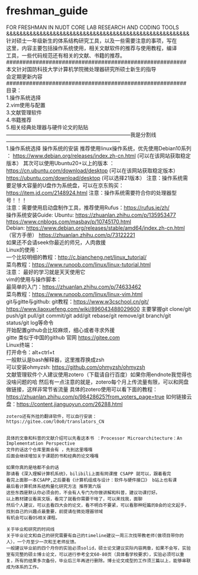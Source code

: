 # freshman_guide
FOR FRESHMAN IN NUDT CORE LAB RESEARCH AND CODING TOOLS                                                                                                                                 
&&&&&&&&&&&&&&&&&&&&&&&&&&&&&&&&&&&&&&&&&&&&&&&&&&&&&&&                                                        
针对硕士一年级新生的体系结构研究工具，以及一些需要注意的事项，写在                                  
这里，内容主要包括操作系统使用，相关文献软件的推荐与使用教程，编译                                                       
工具，一些代码规范还有相关的文献、书籍的推荐。                                                                 
#######################################################                         
本文针对国防科技大学计算机学院微处理器研究所硕士新生的指导                                                   
会定期更新内容                                                                     
#######################################################                     
目录：                                                                                                                         
1.操作系统选择                                                                                                                
2.vim使用与配置                                                                                                      
3.文献管理软件                                                                                                                
4.书籍推荐                                                                                                  
5.相关经典处理器与硬件论文的贴贴                                                                                               
————————————————————————我是分割线——————————————————————                                                                 
1.操作系统选择
    操作系统的安装
    推荐使用linux操作系统，优先使用Debian10系列 ： https://www.debian.org/releases/index.zh-cn.html (可以在该网站获取稳定版本）
    其次可以使用Ubuntu20+以上的版本 ： https://cn.ubuntu.com/download/desktop (可以在该网站获取稳定版本）
    https://ubuntu.com/download/desktop (可以选择21版本）
    注意：操作系统需要足够大容量的U盘作为系统盘，可以在京东购买：https://item.jd.com/2148924.html
    注意：操作系统需要符合你的处理器型号！！！                                                                                                         
    注意：需要使用启动盘制作工具，推荐使用Rufus：https://rufus.ie/zh/                                               
    操作系统安装Guide: Ubuntu: https://zhuanlan.zhihu.com/p/135953477                                 
                             https://www.cnblogs.com/masbay/p/10745170.html                                         
                     Debian: https://www.debian.org/releases/stable/amd64/index.zh-cn.html  （官方手册）
                             https://zhuanlan.zhihu.com/p/73122221                                                      
    如果还不会请seek你最近的师兄，人肉救援                                                                                       
    Linux的使用：                                                                                                       
    一个比较明细的教程：http://c.biancheng.net/linux_tutorial/                                        
    菜鸟教程：https://www.runoob.com/linux/linux-tutorial.html                                   
    注意： 最好的学习就是天天使用它                                                                                            
    vim的使用与操作脚本：                                                                                         
    最简单的入门：https://zhuanlan.zhihu.com/p/74633462                                                
    菜鸟教程：https://www.runoob.com/linux/linux-vim.html                                                                            
    git与gitte与github:
    git教程：https://www.w3cschool.cn/git/                                                                     
            https://www.liaoxuefeng.com/wiki/896043488029600
    主要掌握git clone/git push/git pull/git commit/git add/git rebase/git remove/git branch/git status/git log等命令                                   
    开始配置github会比较麻烦，细心或者寻求外援                                                                                                        
    gitte 类似于中国的github 官网 https://gitee.com                                                                                             
    Linux终端：                                                                                                                                    
    打开命令：alt+ctrl+t                                                                                                                         
    一般默认是bash解释器，这里推荐换成zsh                                                                                                              
    可以安装ohmyzsh: https://github.com/ohmyzsh/ohmyzsh                                                                                                                     
    文献管理软件个人建议使用zotero（下载请自行百度）如果你用endnote我觉得也没啥问题的哈
    然后有一点注意的就是，zotero每个月上传流量有限，可以和网盘做链接，这样非常节省流量
    具体的zotero使用可以看下面的教程：https://zhuanlan.zhihu.com/p/98428625?from_voters_page=true
    如何链接云盘：https://content.jianguoyun.com/26288.html
    
    
    zotero还有外挂的翻译软件，可以自行安装：https://gitee.com/l0o0/translators_CN
    
    
    具体的文章和科普的文献介绍可以先看这本书 ：Processor Microarchitecture：An Implementation Perspective
    文件的话这个仓库里面会有 ，先到这里嘎嘎
    后面会继续增加关于课题的书和经典的论文嘎嘎
    
    如果你真的是啥都不会的话
    那请看《深入理解计算机系统》，bilibili上面有网课搜 CSAPP 就可以，跟着看完
    看完上面那一本CSAPP,之后要看《计算机组成与设计：软件与硬件接口》 b站上也有课
    最后看计算机体系结构量化研究方法 推荐第六版 
    这些东西是默认你必须会的，不会有人专门为你做讲解和科普，建议功课打好。
    以上教材建议看英文版，看完了就看你需要干啥了，可以来找我，面聊
    然后个人建议，可以去看四大会的论文，看不明白不要紧，可以看那种短篇的B会的论文起手，找到自己的兴趣点最重要，前提请在微处理器领域
    有机会可以看OS相关课程。
    
    关于毕业和研究的时间线
    关于毕业论文和自己的研究需要有自己的timeline建议一周三次找带教老师(做项目带你的人），一个月至少一次和王老师反馈。
    一般建议毕业前的四个月你的实验必须solid，硕士论文建议实际内容两章，如果不会写，实验室有完整的硕士博士论文，可以进行参考全文60-80页（具体看学校要求），实验必须可以重复，所有的结果多次备份，毕业后三年再进行删除。博士论文成型的工作须三篇以上，能够串联成为体系的工作。
    
